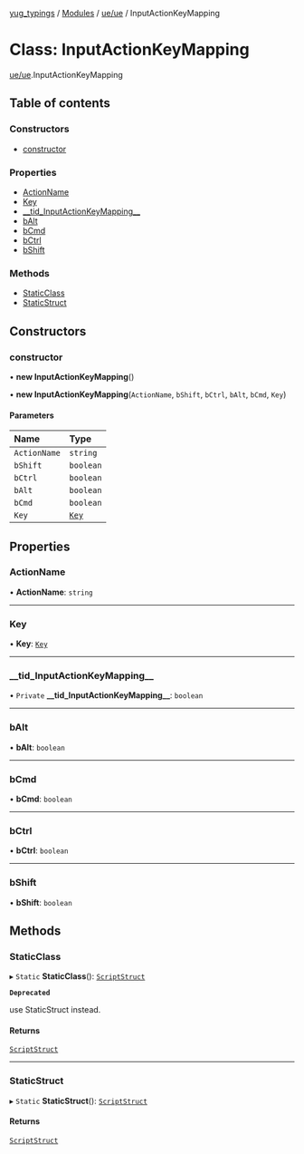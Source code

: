 [yug_typings](../README.md) / [Modules](../modules.md) / [ue/ue](../modules/ue_ue.md) / InputActionKeyMapping

# Class: InputActionKeyMapping

[ue/ue](../modules/ue_ue.md).InputActionKeyMapping

## Table of contents

### Constructors

- [constructor](ue_ue.InputActionKeyMapping.md#constructor)

### Properties

- [ActionName](ue_ue.InputActionKeyMapping.md#actionname)
- [Key](ue_ue.InputActionKeyMapping.md#key)
- [\_\_tid\_InputActionKeyMapping\_\_](ue_ue.InputActionKeyMapping.md#__tid_inputactionkeymapping__)
- [bAlt](ue_ue.InputActionKeyMapping.md#balt)
- [bCmd](ue_ue.InputActionKeyMapping.md#bcmd)
- [bCtrl](ue_ue.InputActionKeyMapping.md#bctrl)
- [bShift](ue_ue.InputActionKeyMapping.md#bshift)

### Methods

- [StaticClass](ue_ue.InputActionKeyMapping.md#staticclass)
- [StaticStruct](ue_ue.InputActionKeyMapping.md#staticstruct)

## Constructors

### constructor

• **new InputActionKeyMapping**()

• **new InputActionKeyMapping**(`ActionName`, `bShift`, `bCtrl`, `bAlt`, `bCmd`, `Key`)

#### Parameters

| Name | Type |
| :------ | :------ |
| `ActionName` | `string` |
| `bShift` | `boolean` |
| `bCtrl` | `boolean` |
| `bAlt` | `boolean` |
| `bCmd` | `boolean` |
| `Key` | [`Key`](ue_ue.Key.md) |

## Properties

### ActionName

• **ActionName**: `string`

___

### Key

• **Key**: [`Key`](ue_ue.Key.md)

___

### \_\_tid\_InputActionKeyMapping\_\_

• `Private` **\_\_tid\_InputActionKeyMapping\_\_**: `boolean`

___

### bAlt

• **bAlt**: `boolean`

___

### bCmd

• **bCmd**: `boolean`

___

### bCtrl

• **bCtrl**: `boolean`

___

### bShift

• **bShift**: `boolean`

## Methods

### StaticClass

▸ `Static` **StaticClass**(): [`ScriptStruct`](ue_ue.ScriptStruct.md)

**`Deprecated`**

use StaticStruct instead.

#### Returns

[`ScriptStruct`](ue_ue.ScriptStruct.md)

___

### StaticStruct

▸ `Static` **StaticStruct**(): [`ScriptStruct`](ue_ue.ScriptStruct.md)

#### Returns

[`ScriptStruct`](ue_ue.ScriptStruct.md)
